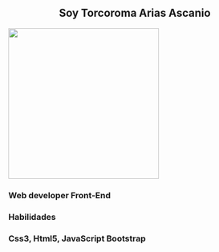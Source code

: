 <!DOCTYPE html>
<html lang="en">
<head>
    <meta charset="UTF-8">
    <meta http-equiv="X-UA-Compatible" content="IE=edge">
    <meta name="viewport" content="width=device-width, initial-scale=1.0">
  
</head>
<body>
    <h2  align="center">Soy Torcoroma Arias Ascanio</h2>
    <img align="center" src="https://user-images.githubusercontent.com/52021560/234167395-8b12650c-49e9-44c4-8a9a-e7e130def6df.png" width="300px">
    <div class="text-center">
            <h3>Web developer Front-End</h3>
            <h3>Habilidades</h3>
    <h3>Css3, Html5, JavaScript Bootstrap</h3>
    </div>
  
</body>
</html>

